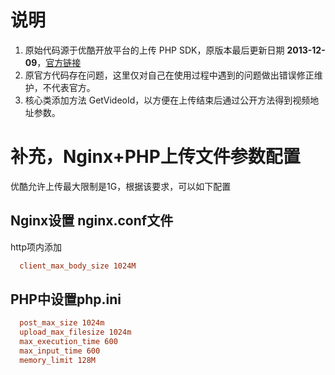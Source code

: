 # 说明
 1. 原始代码源于优酷开放平台的上传 PHP SDK，原版本最后更新日期 **2013-12-09**，[官方链接](http://open.youku.com/down)
 2. 原官方代码存在问题，这里仅对自己在使用过程中遇到的问题做出错误修正维护，不代表官方。
 3. 核心类添加方法 GetVideoId，以方便在上传结束后通过公开方法得到视频地址参数。

# 补充，Nginx+PHP上传文件参数配置
优酷允许上传最大限制是1G，根据该要求，可以如下配置
## Nginx设置 nginx.conf文件
  http项内添加
```conf
  client_max_body_size 1024M
```
## PHP中设置php.ini
```ini
  post_max_size 1024m
  upload_max_filesize 1024m
  max_execution_time 600
  max_input_time 600
  memory_limit 128M
```
